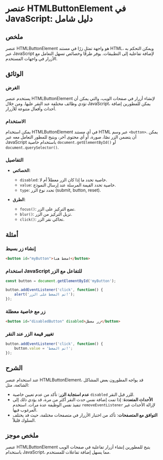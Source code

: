 <!--
Meta Description: # عنصر HTMLButtonElement في JavaScript: دليل شامل ## ملخص عنصر HTMLButtonElement هو واجهة تمثل زرًا في مستند HTML، ويمكن التحكم به عبر JavaScript لإضا...
Meta Keywords: button, الزر, javascript, htmlbuttonelement, عنصر
-->

# عنصر HTMLButtonElement في JavaScript: دليل شامل

## ملخص
عنصر HTMLButtonElement هو واجهة تمثل زرًا في مستند HTML، ويمكن التحكم به عبر JavaScript لإضافة تفاعلية إلى التطبيقات. يوفر طرقًا وخصائص تسهل التعامل مع الأزرار في واجهات المستخدم.

## الوثائق
### الغرض
يستخدم عنصر HTMLButtonElement لإنشاء أزرار في صفحات الويب، والتي يمكن أن تؤدي وظائف مختلفة عند النقر عليها. ومن خلال JavaScript، يمكن للمطورين إضافة أحداث وأفعال متنوعة للأزرار.

### الاستخدام
يمكن استخدام HTMLButtonElement في أي مستند HTML عبر وسم `<button>`. يمكن أن يتضمن الزر نصًا، صورة، أو أي محتوى آخر، ويتيح للمطور التعامل معه عبر JavaScript باستخدام خاصية `document.getElementById()` أو `document.querySelector()`.

### التفاصيل
- **الخصائص**:
  - `disabled`: خاصية تحدد ما إذا كان الزر معطلاً أم لا.
  - `value`: خاصية تحدد القيمة المرسلة عند إرسال النموذج.
  - `type`: تحدد نوع الزر (submit, button, reset).
  
- **الطرق**:
  - `focus()`: تضع التركيز على الزر.
  - `blur()`: تزيل التركيز من الزر.
  - `click()`: تحاكي نقر الزر.

## أمثلة
### إنشاء زر بسيط
```html
<button id="myButton">اضغط هنا</button>
```

### استخدام JavaScript للتفاعل مع الزر
```javascript
const button = document.getElementById('myButton');

button.addEventListener('click', function() {
    alert('تم الضغط على الزر!');
});
```

### زر مع خاصية معطلة
```html
<button id="disabledButton" disabled>زر معطل</button>
```

### تغيير قيمة الزر عند النقر
```javascript
button.addEventListener('click', function() {
    button.value = 'تم الضغط!';
});
```

## الشرح
عند استخدام عنصر HTMLButtonElement، قد يواجه المطورون بعض المشاكل الشائعة، مثل:
- **عدم استجابة الزر**: تأكد من عدم تعيين خاصية `disabled` للزر قبل النقر.
- **الأحداث المتعددة**: إذا تمت إضافة نفس حدث النقر أكثر من مرة، قد يؤدي ذلك إلى تنفيذ نفس الوظيفة عدة مرات. استخدم `removeEventListener` لإزالة الأحداث غير المرغوب فيها.
- **التوافق مع المتصفحات**: تأكد من اختبار الأزرار في متصفحات مختلفة، حيث قد يختلف السلوك قليلاً.

## ملخص موجز
عنصر HTMLButtonElement يتيح للمطورين إنشاء أزرار تفاعلية في صفحات الويب باستخدام JavaScript، مما يسهل إضافة تفاعلات للمستخدم.